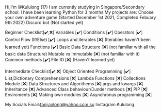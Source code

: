 
Hi,I'm @Kululong (17)
I am currently studying in Singapore/Secondary school.
I have been learning Python for 3 months
My projects are:
Choose your own adventure game (Started December 1st 2021, Completed Febuary 9th 2022)
Discord bot (Not started yet)

Beginner Checklist[✔️,❌]
Variables [✔️]
Conditions [✔️]
Operators [✔️]
Control Flow (If/Else) [✔️]
Loops and iterables [❌] (Iterables haven't been learned yet)
Functions [✔️]
Basic Data Structure [❌] (not familiar with all the basic data Structure)
Mutable vs Immutable [❌] (not familiar with it)
Common methods [✔️] 
File IO [❌] (Haven't learned yet)

Intermediate Checklist[✔️,❌]
Object Oriented Programming [✔️]
List,Dictionary Comprehensions [❌]
Lambda Functions [❌]
Collections Module [❌]
Data Structures and Algorithems [❌]
args and kwargs [❌]
Inheritance [❌]
Advanced Class behaviour/Dunder methods [❌]
PIP [❌]
Enviroments [❌]
Making own modules [❌]
Asynchronus programming [❌]







My Socials
Email:tanjianlong@yahoo.com.sg
Instagram:Kululong

